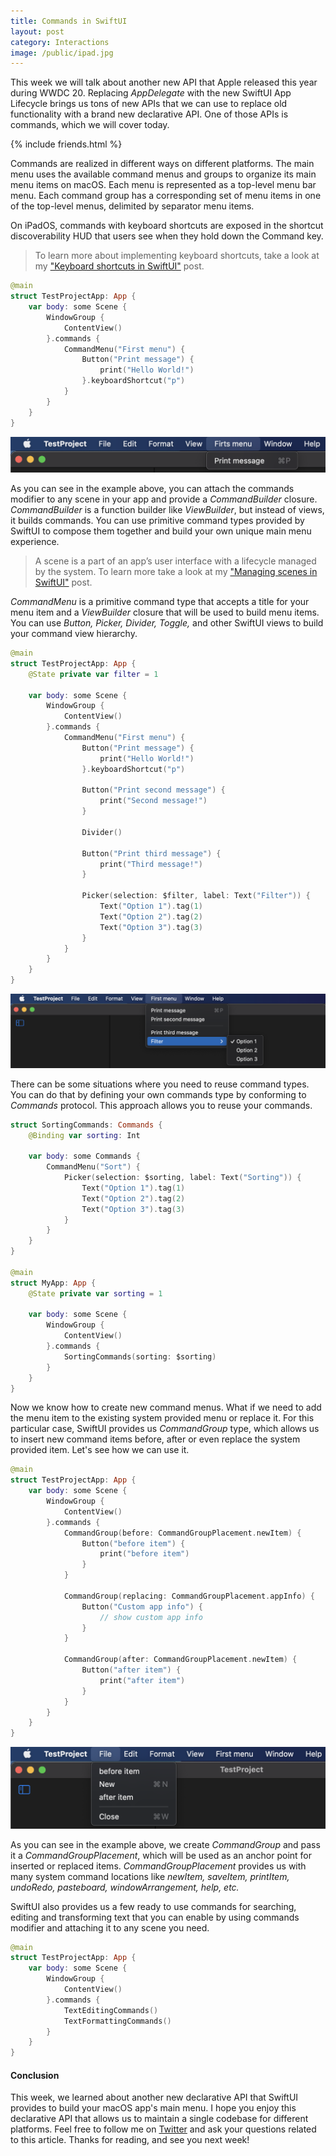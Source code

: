 ```yaml
---
title: Commands in SwiftUI
layout: post
category: Interactions
image: /public/ipad.jpg
---
```


This week we will talk about another new API that Apple released this year during WWDC 20. Replacing *AppDelegate* with the new SwiftUI App Lifecycle brings us tons of new APIs that we can use to replace old functionality with a brand new declarative API. One of those APIs is commands, which we will cover today.

{% include friends.html %}

Commands are realized in different ways on different platforms. The main menu uses the available command menus and groups to organize its main menu items on macOS. Each menu is represented as a top-level menu bar menu. Each command group has a corresponding set of menu items in one of the top-level menus, delimited by separator menu items.

On iPadOS, commands with keyboard shortcuts are exposed in the shortcut discoverability HUD that users see when they hold down the Command key.

> To learn more about implementing keyboard shortcuts, take a look at my ["Keyboard shortcuts in SwiftUI"](/2020/11/17/keyboard-shortcuts-in-swiftui/) post.

```swift
@main
struct TestProjectApp: App {
    var body: some Scene {
        WindowGroup {
            ContentView()
        }.commands {
            CommandMenu("First menu") {
                Button("Print message") {
                    print("Hello World!")
                }.keyboardShortcut("p")
            }
        }
    }
}
```

![commands](/public/commands1.png)

As you can see in the example above, you can attach the commands modifier to any scene in your app and provide a *CommandBuilder* closure. *CommandBuilder* is a function builder like *ViewBuilder*, but instead of views, it builds commands. You can use primitive command types provided by SwiftUI to compose them together and build your own unique main menu experience.

> A scene is a part of an app’s user interface with a lifecycle managed by the system. To learn more take a look at my ["Managing scenes in SwiftUI"](/2020/08/26/managing-scenes-in-swiftui/) post.

*CommandMenu* is a primitive command type that accepts a title for your menu item and a *ViewBuilder* closure that will be used to build menu items. You can use *Button, Picker, Divider, Toggle,* and other SwiftUI views to build your command view hierarchy.

```swift
@main
struct TestProjectApp: App {
    @State private var filter = 1

    var body: some Scene {
        WindowGroup {
            ContentView()
        }.commands {
            CommandMenu("First menu") {
                Button("Print message") {
                    print("Hello World!")
                }.keyboardShortcut("p")

                Button("Print second message") {
                    print("Second message!")
                }

                Divider()

                Button("Print third message") {
                    print("Third message!")
                }

                Picker(selection: $filter, label: Text("Filter")) {
                    Text("Option 1").tag(1)
                    Text("Option 2").tag(2)
                    Text("Option 3").tag(3)
                }
            }
        }
    }
}
```

![commands](/public/commands2.png)

There can be some situations where you need to reuse command types. You can do that by defining your own commands type by conforming to *Commands* protocol. This approach allows you to reuse your commands.

```swift
struct SortingCommands: Commands {
    @Binding var sorting: Int

    var body: some Commands {
        CommandMenu("Sort") {
            Picker(selection: $sorting, label: Text("Sorting")) {
                Text("Option 1").tag(1)
                Text("Option 2").tag(2)
                Text("Option 3").tag(3)
            }
        }
    }
}

@main
struct MyApp: App {
    @State private var sorting = 1

    var body: some Scene {
        WindowGroup {
            ContentView()
        }.commands {
            SortingCommands(sorting: $sorting)
        }
    }
}
```

Now we know how to create new command menus. What if we need to add the menu item to the existing system provided menu or replace it. For this particular case, SwiftUI provides us *CommandGroup* type, which allows us to insert new command items before, after or even replace the system provided item. Let's see how we can use it.

```swift
@main
struct TestProjectApp: App {
    var body: some Scene {
        WindowGroup {
            ContentView()
        }.commands {
            CommandGroup(before: CommandGroupPlacement.newItem) {
                Button("before item") {
                    print("before item")
                }
            }

            CommandGroup(replacing: CommandGroupPlacement.appInfo) {
                Button("Custom app info") {
                    // show custom app info
                }
            }

            CommandGroup(after: CommandGroupPlacement.newItem) {
                Button("after item") {
                    print("after item")
                }
            }
        }
    }
}
```

![commands](/public/commands3.png)

As you can see in the example above, we create *CommandGroup* and pass it a *CommandGroupPlacement*, which will be used as an anchor point for inserted or replaced items. *CommandGroupPlacement* provides us with many system command locations like *newItem, saveItem, printItem, undoRedo, pasteboard, windowArrangement, help, etc.*

SwiftUI also provides us a few ready to use commands for searching, editing and transforming text that you can enable by using commands modifier and attaching it to any scene you need.

```swift
@main
struct TestProjectApp: App {
    var body: some Scene {
        WindowGroup {
            ContentView()
        }.commands {
            TextEditingCommands()
            TextFormattingCommands()
        }
    }
}
```

#### Conclusion
This week, we learned about another new declarative API that SwiftUI provides to build your macOS app's main menu. I hope you enjoy this declarative API that allows us to maintain a single codebase for different platforms. Feel free to follow me on [Twitter](https://twitter.com/mecid) and ask your questions related to this article. Thanks for reading, and see you next week!